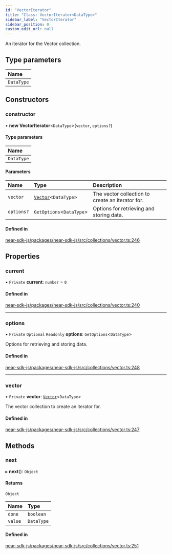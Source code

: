 ```yaml
---
id: "VectorIterator"
title: "Class: VectorIterator<DataType>"
sidebar_label: "VectorIterator"
sidebar_position: 0
custom_edit_url: null
---
```


An iterator for the Vector collection.

## Type parameters

| Name |
| :------ |
| `DataType` |

## Constructors

### constructor

• **new VectorIterator**<`DataType`\>(`vector`, `options?`)

#### Type parameters

| Name |
| :------ |
| `DataType` |

#### Parameters

| Name | Type | Description |
| :------ | :------ | :------ |
| `vector` | [`Vector`](Vector.md)<`DataType`\> | The vector collection to create an iterator for. |
| `options?` | `GetOptions`<`DataType`\> | Options for retrieving and storing data. |

#### Defined in

[near-sdk-js/packages/near-sdk-js/src/collections/vector.ts:246](https://github.com/near/near-sdk-js/blob/2847870/packages/near-sdk-js/src/collections/vector.ts#L246)

## Properties

### current

• `Private` **current**: `number` = `0`

#### Defined in

[near-sdk-js/packages/near-sdk-js/src/collections/vector.ts:240](https://github.com/near/near-sdk-js/blob/2847870/packages/near-sdk-js/src/collections/vector.ts#L240)

___

### options

• `Private` `Optional` `Readonly` **options**: `GetOptions`<`DataType`\>

Options for retrieving and storing data.

#### Defined in

[near-sdk-js/packages/near-sdk-js/src/collections/vector.ts:248](https://github.com/near/near-sdk-js/blob/2847870/packages/near-sdk-js/src/collections/vector.ts#L248)

___

### vector

• `Private` **vector**: [`Vector`](Vector.md)<`DataType`\>

The vector collection to create an iterator for.

#### Defined in

[near-sdk-js/packages/near-sdk-js/src/collections/vector.ts:247](https://github.com/near/near-sdk-js/blob/2847870/packages/near-sdk-js/src/collections/vector.ts#L247)

## Methods

### next

▸ **next**(): `Object`

#### Returns

`Object`

| Name | Type |
| :------ | :------ |
| `done` | `boolean` |
| `value` | `DataType` |

#### Defined in

[near-sdk-js/packages/near-sdk-js/src/collections/vector.ts:251](https://github.com/near/near-sdk-js/blob/2847870/packages/near-sdk-js/src/collections/vector.ts#L251)
